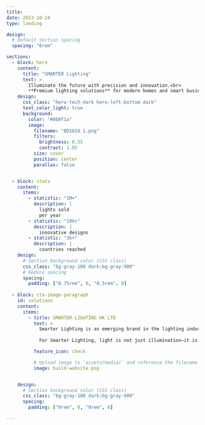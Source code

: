 ```yaml
---
title: 
date: 2023-10-24
type: landing

design:
  # Default section spacing
  spacing: "6rem"

sections:
  - block: hero
    content:
      title: "SMARTER Lighting"
      text: >
        Illuminate the future with precision and innovation.<br>
        **Premium lighting solutions** for modern homes and smart businesses.
    design:
      css_class: "hero-tech-dark hero-left-bottom dark"
      text_color_light: true
      background:
        color: "#0b0f1a"
        image:
          filename: "BD1010 1.png"
          filters:
            brightness: 0.55
            contrast: 1.05
          size: cover
          position: center
          parallax: false


  - block: stats
    content:
      items:
        - statistic: "1M+"
          description: |
            lights sold 
            per year
        - statistic: "10k+"
          description: |
            innovative designs 
        - statistic: "3k+"
          description: |
            countries reached
    design:
      # Section background color (CSS class)
      css_class: "bg-gray-100 dark:bg-gray-900"
      # Reduce spacing
      spacing:
        padding: ["0.75rem", 0, "0.5rem", 0]
        
  - block: cta-image-paragraph
    id: solutions
    content:
      items:
        - title: SMARTER LIGHTING HK LTD
          text: >
            Smarter Lighting is an emerging brand in the lighting industry, distinguished by its innovative design philosophy and exceptional craftsmanship. Drawing inspiration from nature and optical aesthetics, it integrates modern artistry with functionality to create refined lighting solutions for both residential and commercial spaces.
            
            For Smarter Lighting, light is not just illumination—it is a medium of art that defines mood and depth. Through the balance of brightness and shadow, its designs merge science and aesthetics to shape tranquil and inspiring environments. Each piece is created to harmonize with its space, offering a seamless blend of comfort, elegance, and sensory pleasure—transforming light into a refined expression of life.

          feature_icon: check

          # Upload image to `assets/media/` and reference the filename here
          image: build-website.png


    design:
      # Section background color (CSS class)
      css_class: "bg-gray-100 dark:bg-gray-900"
      spacing:
        padding: ["0rem", 0, "0rem", 0]

---
```

